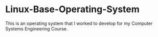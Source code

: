 # Linux-Base-Operating-System
This is an operating system that I worked to develop for my Computer Systems Engineering Course.
